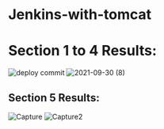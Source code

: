 # Jenkins-with-tomcat
# Section 1 to 4 Results:
![deploy commit](https://user-images.githubusercontent.com/39053503/135487556-1756cd25-aa28-4d36-ab4d-25dcba283bcd.png)
![2021-09-30 (8)](https://user-images.githubusercontent.com/39053503/135487567-c48538c2-dc35-40fd-987c-ccbdccbde8f3.png)

## Section 5 Results:
![Capture](https://user-images.githubusercontent.com/39053503/135488020-6982a8de-0865-4c02-88da-95aa18e14ddf.PNG)
![Capture2](https://user-images.githubusercontent.com/39053503/135488305-25de2262-c690-4d6d-a791-743389820e7a.PNG)
